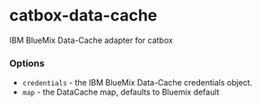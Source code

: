 # catbox-data-cache
IBM BlueMix Data-Cache adapter for catbox

### Options

- `credentials` - the IBM BlueMix Data-Cache credentials object.
- `map` - the DataCache map, defaults to Bluemix default
